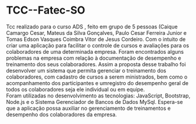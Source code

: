 # TCC--Fatec-SO
Tcc realizado para o curso ADS , feito em grupo de 5 pessoas (Caique Camargo Cesar,
Mateus da Silva Gonçalves, 
Paulo Cesar Ferreira Junior e
Tomas Edson Vasques Coimbra
Vitor de Jesus Cordeiro. Com o intuito de criar uma aplicação para facilitar o controle de cursos e avaliações para os colaboradores de uma determinada empresa.
Foram encontrados alguns problemas na empresa com  relação  à documentação  de desempenho  e  treinamento  dos  seus  colaboradores. Assim  a  proposta  desse  trabalho  foi  desenvolver  um  sistema  que  permita  gerenciar  o treinamento dos colaboradores, 
com cadastro de cursos a serem ministrados, bem como o acompanhamento dos participantes e umregistro do desempenho geral de todos os colaboradores seja ele individual ou em equipe.  
Foram utilizadas no desenvolvimento as tecnologias:  JavaScript,  Bootstrap,  Node.js  e  o  Sistema  Gerenciador  de  Bancos  de Dados   MySql.   Espera-se   que   a   aplicação   possa auxiliar   no   gerenciamento   de treinamentos e desempenho dos colaboradores da empresa.
